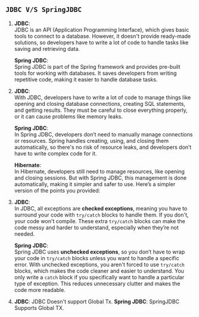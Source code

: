 ## `JDBC V/S SpringJDBC`
1. **JDBC**:  
   JDBC is an API (Application Programming Interface), which gives basic tools to connect to a database. However, it doesn't provide ready-made solutions, so developers have to write a lot of code to handle tasks like saving and retrieving data.

   **Spring JDBC**:  
   Spring JDBC is part of the Spring framework and provides pre-built tools for working with databases. It saves developers from writing repetitive code, making it easier to handle database tasks.

2. **JDBC**:  
   With JDBC, developers have to write a lot of code to manage things like opening and closing database connections, creating SQL statements, and getting results. They must be careful to close everything properly, or it can cause problems like memory leaks.

   **Spring JDBC**:  
   In Spring JDBC, developers don’t need to manually manage connections or resources. Spring handles creating, using, and closing them automatically, so there's no risk of resource leaks, and developers don’t have to write complex code for it.

   **Hibernate**:  
   In Hibernate, developers still need to manage resources, like opening and closing sessions. But with Spring JDBC, this management is done automatically, making it simpler and safer to use.
   Here’s a simpler version of the points you provided:

3. **JDBC**:  
   In JDBC, all exceptions are **checked exceptions**, meaning you have to surround your code with `try/catch` blocks to handle them. If you don't, your code won't compile. These extra `try/catch` blocks can make the code messy and harder to understand, especially when they’re not needed.

   **Spring JDBC**:  
   Spring JDBC uses **unchecked exceptions**, so you don’t have to wrap your code in `try/catch` blocks unless you want to handle a specific error. With unchecked exceptions, you aren't forced to use `try/catch` blocks, which makes the code cleaner and easier to understand. You only write a `catch` block if you specifically want to handle a particular type of exception. This reduces unnecessary clutter and makes the code more readable.
4. **JDBC**:
  JDBC Doesn't support Global Tx.
   **Spring JDBC**:
  SpringJDBC Supports Global TX.